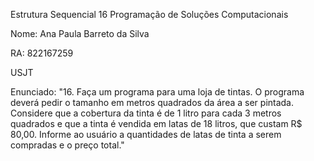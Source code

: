 Estrutura Sequencial 16 Programação de Soluções Computacionais

Nome: Ana Paula Barreto da Silva

RA: 822167259

USJT

Enunciado: "16. Faça um programa para uma loja de tintas. O programa deverá pedir o tamanho em metros quadrados da área a ser pintada. Considere que a cobertura da tinta é de 1 litro para cada 3 metros quadrados e que a tinta é vendida em latas de 18 litros, que custam R$ 80,00. Informe ao usuário a quantidades de latas de tinta a serem compradas e o preço total."
